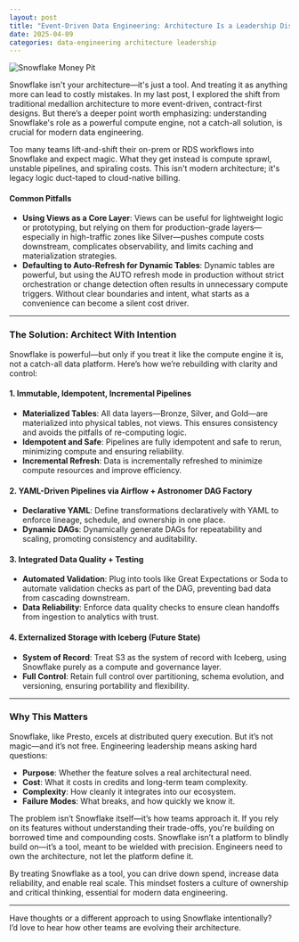```yaml
---
layout: post
title: "Event-Driven Data Engineering: Architecture Is a Leadership Discipline"
date: 2025-04-09
categories: data-engineering architecture leadership
---
```


![Snowflake Money Pit](https://jtouley.github.io/my-blog/assets/images/snowflake_money_pit.png)

Snowflake isn't your architecture—it's just a tool. And treating it as anything more can lead to costly mistakes. In my last post, I explored the shift from traditional medallion architecture to more event-driven, contract-first designs. But there’s a deeper point worth emphasizing: understanding Snowflake's role as a powerful compute engine, not a catch-all solution, is crucial for modern data engineering.

Too many teams lift-and-shift their on-prem or RDS workflows into Snowflake and expect magic. What they get instead is compute sprawl, unstable pipelines, and spiraling costs. This isn't modern architecture; it's legacy logic duct-taped to cloud-native billing.

#### Common Pitfalls

- **Using Views as a Core Layer**: Views can be useful for lightweight logic or prototyping, but relying on them for production-grade layers—especially in high-traffic zones like Silver—pushes compute costs downstream, complicates observability, and limits caching and materialization strategies.  
- **Defaulting to Auto-Refresh for Dynamic Tables**: Dynamic tables are powerful, but using the AUTO refresh mode in production without strict orchestration or change detection often results in unnecessary compute triggers. Without clear boundaries and intent, what starts as a convenience can become a silent cost driver.

---

### The Solution: Architect With Intention

Snowflake is powerful—but only if you treat it like the compute engine it is, not a catch-all data platform. Here’s how we’re rebuilding with clarity and control:

#### 1. Immutable, Idempotent, Incremental Pipelines  
- **Materialized Tables**: All data layers—Bronze, Silver, and Gold—are materialized into physical tables, not views. This ensures consistency and avoids the pitfalls of re-computing logic.  
- **Idempotent and Safe**: Pipelines are fully idempotent and safe to rerun, minimizing compute and ensuring reliability.  
- **Incremental Refresh**: Data is incrementally refreshed to minimize compute resources and improve efficiency.

#### 2. YAML-Driven Pipelines via Airflow + Astronomer DAG Factory  
- **Declarative YAML**: Define transformations declaratively with YAML to enforce lineage, schedule, and ownership in one place.  
- **Dynamic DAGs**: Dynamically generate DAGs for repeatability and scaling, promoting consistency and auditability.

#### 3. Integrated Data Quality + Testing  
- **Automated Validation**: Plug into tools like Great Expectations or Soda to automate validation checks as part of the DAG, preventing bad data from cascading downstream.  
- **Data Reliability**: Enforce data quality checks to ensure clean handoffs from ingestion to analytics with trust.

#### 4. Externalized Storage with Iceberg (Future State)  
- **System of Record**: Treat S3 as the system of record with Iceberg, using Snowflake purely as a compute and governance layer.  
- **Full Control**: Retain full control over partitioning, schema evolution, and versioning, ensuring portability and flexibility.

---

### Why This Matters

Snowflake, like Presto, excels at distributed query execution. But it’s not magic—and it’s not free. Engineering leadership means asking hard questions:

- **Purpose**: Whether the feature solves a real architectural need.  
- **Cost**: What it costs in credits and long-term team complexity.  
- **Complexity**: How cleanly it integrates into our ecosystem.  
- **Failure Modes**: What breaks, and how quickly we know it.

The problem isn’t Snowflake itself—it’s how teams approach it. If you rely on its features without understanding their trade-offs, you're building on borrowed time and compounding costs. Snowflake isn’t a platform to blindly build on—it’s a tool, meant to be wielded with precision. Engineers need to own the architecture, not let the platform define it.

By treating Snowflake as a tool, you can drive down spend, increase data reliability, and enable real scale. This mindset fosters a culture of ownership and critical thinking, essential for modern data engineering.
 
---

Have thoughts or a different approach to using Snowflake intentionally?  
I’d love to hear how other teams are evolving their architecture.
